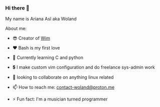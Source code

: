 ### Hi there 👋

My name is Ariana Asl aka Woland

About me:
- 😎 Creator of [Wim](https://github.com/wolandark/wim)
- ❤️ Bash is my first love
- 🌱 Currently learning C and python
- 💲 I make custom vim configuration and do freelance sys-admin work
- 👯 looking to collaborate on anything linux related

- 📫 How to reach me: contact-woland@proton.me

- ⚡ Fun fact: I'm a musician turned programmer


